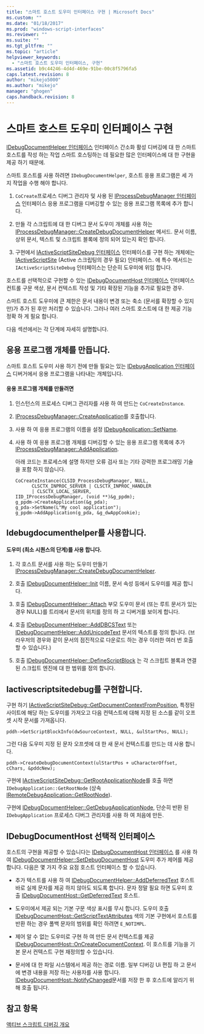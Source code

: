 ```yaml
---
title: "스마트 호스트 도우미 인터페이스 구현 | Microsoft Docs"
ms.custom: ""
ms.date: "01/18/2017"
ms.prod: "windows-script-interfaces"
ms.reviewer: ""
ms.suite: ""
ms.tgt_pltfrm: ""
ms.topic: "article"
helpviewer_keywords: 
  - "스마트 호스트 도우미 인터페이스, 구현"
ms.assetid: b9c44246-4d4d-469e-91be-00c8f5796fa5
caps.latest.revision: 8
author: "mikejo5000"
ms.author: "mikejo"
manager: "ghogen"
caps.handback.revision: 8
---
```

# 스마트 호스트 도우미 인터페이스 구현
[IDebugDocumentHelper 인터페이스](../winscript/reference/idebugdocumenthelper-interface.md) 인터페이스 간소화 활성 디버깅에 대 한 스마트 호스트를 작성 하는 작업 스마트 호스팅하는 데 필요한 많은 인터페이스에 대 한 구현을 제공 하기 때문에.  
  
 스마트 호스트를 사용 하려면 `IDebugDocumentHelper`, 호스트 응용 프로그램은 세 가지 작업을 수행 해야 합니다.  
  
1.  `CoCreate`프로세스 디버그 관리자 및 사용 된 [IProcessDebugManager 인터페이스](../winscript/reference/iprocessdebugmanager-interface.md) 인터페이스 응용 프로그램을 디버깅할 수 있는 응용 프로그램 목록에 추가 합니다.  
  
2.  만들 각 스크립트에 대 한 디버그 문서 도우미 개체를 사용 하는 [IProcessDebugManager::CreateDebugDocumentHelper](../winscript/reference/iprocessdebugmanager-createdebugdocumenthelper.md) 메서드.  문서 이름, 상위 문서, 텍스트 및 스크립트 블록에 정의 되어 있는지 확인 합니다.  
  
3.  구현에서 [IActiveScriptSiteDebug 인터페이스](../winscript/reference/iactivescriptsitedebug-interface.md) 인터페이스를 구현 하는 개체에는 [IActiveScriptSite](../winscript/reference/iactivescriptsite.md) \(Active 스크립팅의 경우 필요\) 인터페이스.  에 특수 메서드는 `IActiveScriptSiteDebug` 인터페이스는 단순히 도우미에 위임 합니다.  
  
 호스트를 선택적으로 구현할 수 있는 [IDebugDocumentHost 인터페이스](../winscript/reference/idebugdocumenthost-interface.md) 인터페이스 컨트롤 구문 색상, 문서 컨텍스트 작성 및 기타 확장된 기능을 추가로 필요한 경우.  
  
 스마트 호스트 도우미에 큰 제한은 문서 내용이 변경 또는 축소 \(문서를 확장할 수 있지만\)가 추가 된 후만 처리할 수 있습니다.  그러나 여러 스마트 호스트에 대 한 제공 기능 정확 하 게 필요 합니다.  
  
 다음 섹션에서는 각 단계에 자세히 설명합니다.  
  
## 응용 프로그램 개체를 만듭니다.  
 스마트 호스트 도우미 사용 하기 전에 만들 필요는 있는 [IDebugApplication 인터페이스](../winscript/reference/idebugapplication-interface.md) 디버거에서 응용 프로그램을 나타내는 개체입니다.  
  
#### 응용 프로그램 개체를 만들려면  
  
1.  인스턴스의 프로세스 디버그 관리자를 사용 하 여 만드는 `CoCreateInstance`.  
  
2.  [IProcessDebugManager::CreateApplication](../winscript/reference/iprocessdebugmanager-createapplication.md)를 호출합니다.  
  
3.  사용 하 여 응용 프로그램의 이름을 설정 [IDebugApplication::SetName](../winscript/reference/idebugapplication-setname.md).  
  
4.  사용 하 여 응용 프로그램 개체를 디버깅할 수 있는 응용 프로그램 목록에 추가 [IProcessDebugManager::AddApplication](../winscript/reference/iprocessdebugmanager-addapplication.md).  
  
     아래 코드는 프로세스에 설명 하지만 오류 검사 또는 기타 강력한 프로그래밍 기술을 포함 하지 않습니다.  
  
    ```  
    CoCreateInstance(CLSID_ProcessDebugManager, NULL,  
          CLSCTX_INPROC_SERVER | CLSCTX_INPROC_HANDLER  
          | CLSCTX_LOCAL_SERVER,  
    IID_IProcessDebugManager, (void **)&g_ppdm);  
    g_ppdm->CreateApplication(&g_pda);  
    g_pda->SetName(L"My cool application");  
    g_ppdm->AddApplication(g_pda, &g_dwAppCookie);  
    ```  
  
## Idebugdocumenthelper를 사용합니다.  
  
#### 도우미 \(최소 시퀀스의 단계\)를 사용 합니다.  
  
1.  각 호스트 문서를 사용 하는 도우미 만들기 [IProcessDebugManager::CreateDebugDocumentHelper](../winscript/reference/iprocessdebugmanager-createdebugdocumenthelper.md).  
  
2.  호출 [IDebugDocumentHelper::Init](../winscript/reference/idebugdocumenthelper-init.md) 이름, 문서 속성 등에서 도우미를 제공 합니다.  
  
3.  호출 [IDebugDocumentHelper::Attach](../winscript/reference/idebugdocumenthelper-attach.md) 부모 도우미 문서 \(또는 루트 문서가 있는 경우 NULL\)를 트리에서 문서의 위치를 정의 하 고 디버거를 보이게 합니다.  
  
4.  호출 [IDebugDocumentHelper::AddDBCSText](../winscript/reference/idebugdocumenthelper-adddbcstext.md) 또는 [IDebugDocumentHelper::AddUnicodeText](../winscript/reference/idebugdocumenthelper-addunicodetext.md) 문서의 텍스트를 정의 합니다.  \(브라우저의 경우와 같이 문서의 점진적으로 다운로드 하는 경우 이러한 여러 번 호출할 수 있습니다.\)  
  
5.  호출 [IDebugDocumentHelper::DefineScriptBlock](../winscript/reference/idebugdocumenthelper-definescriptblock.md) 는 각 스크립트 블록과 연결 된 스크립트 엔진에 대 한 범위를 정의 합니다.  
  
## Iactivescriptsitedebug를 구현합니다.  
 구현 하기 [IActiveScriptSiteDebug::GetDocumentContextFromPosition](../winscript/reference/iactivescriptsitedebug-getdocumentcontextfromposition.md), 특정된 사이트에 해당 하는 도우미를 가져오고 다음 컨텍스트에 대해 지정 된 소스를 같이 오프셋 시작 문서를 가져옵니다.  
  
```  
pddh->GetScriptBlockInfo(dwSourceContext, NULL, &ulStartPos, NULL);  
```  
  
 그런 다음 도우미 지정 된 문자 오프셋에 대 한 새 문서 컨텍스트를 만드는 데 사용 합니다.  
  
```  
pddh->CreateDebugDocumentContext(ulStartPos + uCharacterOffset, cChars, &pddcNew);  
```  
  
 구현에 [IActiveScriptSiteDebug::GetRootApplicationNode](../winscript/reference/iactivescriptsitedebug-getrootapplicationnode.md)를 호출 하면 `IDebugApplication::GetRootNode` \(상속 [IRemoteDebugApplication::GetRootNode](../winscript/reference/iremotedebugapplication-getrootnode.md)\).  
  
 구현에 [IDebugDocumentHelper::GetDebugApplicationNode](../winscript/reference/idebugdocumenthelper-getdebugapplicationnode.md), 단순히 반환 된 `IDebugApplication` 프로세스 디버그 관리자를 사용 하 여 처음에 만든.  
  
## IDebugDocumentHost 선택적 인터페이스  
 호스트의 구현을 제공할 수 있습니다는 [IDebugDocumentHost 인터페이스](../winscript/reference/idebugdocumenthost-interface.md) 를 사용 하 여 [IDebugDocumentHelper::SetDebugDocumentHost](../winscript/reference/idebugdocumenthelper-setdebugdocumenthost.md) 도우미 추가 제어를 제공 합니다.  다음은 몇 가지 주요 요점 호스트 인터페이스 할 수 있습니다.  
  
-   추가 텍스트를 사용 하 여 [IDebugDocumentHelper::AddDeferredText](../winscript/reference/idebugdocumenthelper-adddeferredtext.md) 호스트 바로 실제 문자를 제공 하지 않아도 되도록 합니다.  문자 정말 필요 하면 도우미 호출 [IDebugDocumentHost::GetDeferredText](../winscript/reference/idebugdocumenthost-getdeferredtext.md) 호스트.  
  
-   도우미에서 제공 되는 기본 구문 색상 표시를 무시 합니다.  도우미 호출 [IDebugDocumentHost::GetScriptTextAttributes](../winscript/reference/idebugdocumenthost-getscripttextattributes.md) 색의 기본 구현에서 호스트를 반환 하는 경우 폴백 문자의 범위를 확인 하려면 `E_NOTIMPL`.  
  
-   제어 알 수 없는 도우미로 구현 하 여 만든 문서 컨텍스트를 제공 [IDebugDocumentHost::OnCreateDocumentContext](../winscript/reference/idebugdocumenthost-oncreatedocumentcontext.md).  이 호스트를 기능을 기본 문서 컨텍스트 구현 재정의할 수 있습니다.  
  
-   문서에 대 한 파일 시스템에서 제공 하는 경로 이름.  일부 디버깅 Ui 편집 하 고 문서에 변경 내용을 저장 하는 사용자를 사용 합니다.  [IDebugDocumentHost::NotifyChanged](../winscript/reference/idebugdocumenthost-notifychanged.md)문서를 저장 한 후 호스트에 알리기 위해 호출 됩니다.  
  
## 참고 항목  
 [액티브 스크립트 디버깅 개요](../winscript/active-script-debugging-overview.md)